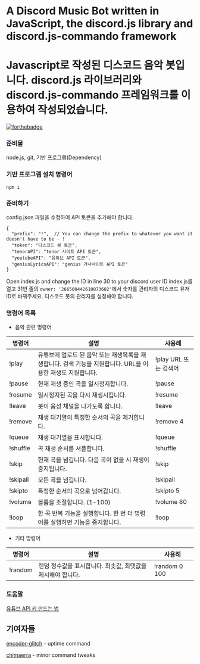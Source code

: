 # A Discord Music Bot written in JavaScript, the discord.js library and discord.js-commando framework
# Javascript로 작성된 디스코드 음악 봇입니다. discord.js 라이브러리와 discord.js-commando 프레임워크를 이용하여 작성되었습니다.

[![forthebadge](https://forthebadge.com/images/badges/made-with-javascript.svg)](https://forthebadge.com)

### 준비물

node.js, git, 기반 프로그램(Dependency)

### 기반 프로그램 설치 명령어

`npm i`

### 준비하기

config.json 파일을 수정하여 API 토큰을 추가해야 합니다.

```
{
  "prefix": "!",  // You can change the prefix to whatever you want it doesn't have to be - !
  "token": "디스코드 봇 토큰",
  "tenorAPI": "tenor 사이트 API 토큰",
  "youtubeAPI": "유튜브 API 토큰",
  "geniusLyricsAPI": "genius 가사사이트 API 토큰"
}
```
Open index.js and change the ID in line 30 to your discord user ID
index.js를 열고 31번 줄의  `owner: '266500442610073602'`에서 숫자를 관리자의 디스코드 유저 ID로 바꿔주세요. 디스코드 봇의 관리자를 설정해야 합니다.

### 명령어 목록

- 음악 관련 명령어

| 명령어       | 설명                                                                                                               | 사용례                  |
| ------------- | ------------------------------------------------------------------------------------------------------------------------- | ---------------------- |
| !play         | 유튜브에 업로드 된 음악 또는 재생목록을 재생합니다. 검색 기능을 지원합니다. URL을 이용한 재생도 지원합니다.         | !play URL 또는 검색어 |
| !pause        | 현재 재생 중인 곡을 일시정지합니다.                                                                                            | !pause                 |
| !resume       | 일시정지된 곡을 다시 재생시킵니다.                                                                                            | !resume                |
| !leave        | 봇이 음성 채널을 나가도록 합니다.                                                                                            | !leave                 |
| !remove       | 재생 대기열의 특정한 순서의 곡을 제거합니다.                                                                  | !remove 4              |
| !queue        | 재생 대기열을 표시합니다.                                                                                                    | !queue                 |
| !shuffle      | 곡 재생 순서를 셔플합니다.                                                                                                    | !shuffle               |
| !skip         | 현재 곡을 넘깁니다. 다음 곡이 없을 시 재생이 중지됩니다.                                                                                             | !skip                  |
| !skipall      | 모든 곡을 넘깁니다.                                                                                                   | !skipall               |
| !skipto       | 특정한 순서의 곡으로 넘어갑니다.                                              | !skipto 5              |
| !volume       | 볼륨을 조절합니다. (1-100)                                                                                                        | !volume 80             |
| !loop         | 한 곡 반복 기능을 실행합니다. 한 번 더 명령어를 실행하면 기능을 중지합니다.                                                                                          | !loop                 |

- 기타 명령어

| 명령어      | 설명                                                                                                                                                         | 사용례                 |
| ------------ | ------------------------------------------------------------------------------------------------------------------------------------------------------------------- | --------------------- |
| !random      | 랜덤 정수값을 표시합니다. 최솟값, 최댓값을 제시해야 합니다.                                                                                                              | !random 0 100         |

### 도움말

[유튜브 API 키 만드는 법](https://developers.google.com/youtube/v3/getting-started)


## 기여자들

[encoder-glitch](https://github.com/encoder-glitch) - uptime command

[chimaerra](https://github.com/chimaerra) - minor command tweaks
